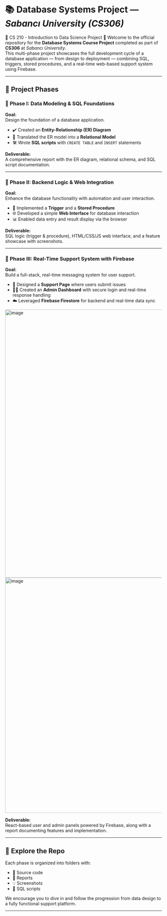 # 📚 Database Systems Project — *Sabancı University (CS306)*
🧙 CS 210 - Introduction to Data Science Project 🧙
Welcome to the official repository for the **Database Systems Course Project** completed as part of **CS306** at *Sabancı University*.  
This multi-phase project showcases the full development cycle of a database application — from design to deployment — combining SQL, triggers, stored procedures, and a real-time web-based support system using Firebase.

---

## 📁 Project Phases

### 🔹 **Phase I: Data Modeling & SQL Foundations**
**Goal:**  
Design the foundation of a database application.

- ✔️ Created an **Entity-Relationship (ER) Diagram**
- 🔁 Translated the ER model into a **Relational Model**
- 🛠️ Wrote **SQL scripts** with `CREATE TABLE` and `INSERT` statements

**Deliverable:**  
A comprehensive report with the ER diagram, relational schema, and SQL script documentation.

---

### 🔹 **Phase II: Backend Logic & Web Integration**
**Goal:**  
Enhance the database functionality with automation and user interaction.

- 🔄 Implemented a **Trigger** and a **Stored Procedure**
- 🌐 Developed a simple **Web Interface** for database interaction
- 📊 Enabled data entry and result display via the browser

**Deliverable:**  
SQL logic (trigger & procedure), HTML/CSS/JS web interface, and a feature showcase with screenshots.

---

### 🔹 **Phase III: Real-Time Support System with Firebase**
**Goal:**  
Build a full-stack, real-time messaging system for user support.

- 💬 Designed a **Support Page** where users submit issues
- 🧑‍💼 Created an **Admin Dashboard** with secure login and real-time response handling
- ☁️ Leveraged **Firebase Firestore** for backend and real-time data sync
<img width="1919" height="862" alt="image" src="https://github.com/user-attachments/assets/53502e40-2589-4a49-977a-aebd8b4231ca" />
<img width="854" height="756" alt="image" src="https://github.com/user-attachments/assets/14015c8c-8e25-4989-bc3a-4f21c4a02a77" />

**Deliverable:**  
React-based user and admin panels powered by Firebase, along with a report documenting features and implementation.

---

## 🧭 Explore the Repo

Each phase is organized into folders with:
- 📄 Source code  
- 📑 Reports  
- 💡 Screenshots  
- 🧪 SQL scripts  

We encourage you to dive in and follow the progression from data design to a fully functional support platform.

---
